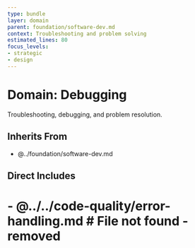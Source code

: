 ```yaml
---
type: bundle
layer: domain
parent: foundation/software-dev.md
context: Troubleshooting and problem solving
estimated_lines: 80
focus_levels:
- strategic
- design
---
```

# Domain: Debugging

Troubleshooting, debugging, and problem resolution.

## Inherits From
- @../foundation/software-dev.md

## Direct Includes
# - @../../code-quality/error-handling.md  # File not found - removed